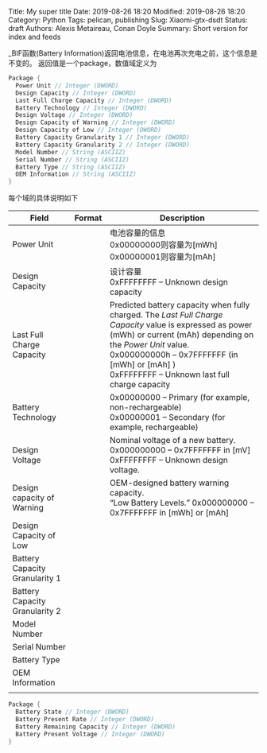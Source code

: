 Title: My super title
Date: 2019-08-26 18:20
Modified: 2019-08-26 18:20
Category: Python
Tags: pelican, publishing
Slug: Xiaomi-gtx-dsdt
Status: draft
Authors: Alexis Metaireau, Conan Doyle
Summary: Short version for index and feeds





_BIF函数(Battery Information)返回电池信息，在电池再次充电之前，这个信息是不变的。 返回值是一个package，数值域定义为

```c
Package { 
  Power Unit // Integer (DWORD) 
  Design Capacity // Integer (DWORD) 
  Last Full Charge Capacity // Integer (DWORD) 
  Battery Technology // Integer (DWORD) 
  Design Voltage // Integer (DWORD) 
  Design Capacity of Warning // Integer (DWORD) 
  Design Capacity of Low // Integer (DWORD) 
  Battery Capacity Granularity 1 // Integer (DWORD) 
  Battery Capacity Granularity 2 // Integer (DWORD) 
  Model Number // String (ASCIIZ) 
  Serial Number // String (ASCIIZ) 
  Battery Type // String (ASCIIZ) 
  OEM Information // String (ASCIIZ)
}
```



每个域的具体说明如下

| Field                          | Format | **Description**                                              |
| ------------------------------ | ------ | ------------------------------------------------------------ |
| Power Unit                     |        | 电池容量的信息<br>0x00000000则容量为[mWh]<br>0x00000001则容量为[mAh] |
| Design Capacity                |        | 设计容量<br>0xFFFFFFFF – Unknown design capacity             |
| Last Full Charge Capacity      |        | Predicted battery capacity when fully charged. The *Last Full Charge Capacity* value is expressed as power (mWh) or current (mAh) depending on the *Power Unit* value.<br> 0x000000000h – 0x7FFFFFFF (in [mWh] or [mAh] )<br>0xFFFFFFFF – Unknown last full charge capacity |
| Battery Technology             |        | 0x00000000 – Primary (for example, non-rechargeable)<br>0x00000001 – Secondary (for example, rechargeable) |
| Design Voltage                 |        | Nominal voltage of a new battery. <br>0x000000000 – 0x7FFFFFFF in [mV]<br>0xFFFFFFFF – Unknown design voltage. |
| Design capacity of Warning     |        | OEM-designed battery warning capacity.<br> “Low Battery Levels.” 0x000000000 – 0x7FFFFFFF in [mWh] or [mAh] |
| Design Capacity of Low         |        |                                                              |
| Battery Capacity Granularity 1 |        |                                                              |
| Battery Capacity Granularity 2 |        |                                                              |
| Model Number                   |        |                                                              |
| Serial Number                  |        |                                                              |
| Battery Type                   |        |                                                              |
| OEM Information                |        |                                                              |
|                                |        |                                                              |







```c
Package {
  Battery State // Integer (DWORD)
  Battery Present Rate // Integer (DWORD)
  Battery Remaining Capacity // Integer (DWORD)
  Battery Present Voltage // Integer (DWORD)
}
```

